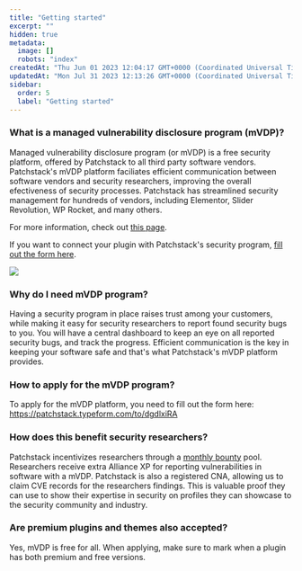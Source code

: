 ```yaml
---
title: "Getting started"
excerpt: ""
hidden: true
metadata: 
  image: []
  robots: "index"
createdAt: "Thu Jun 01 2023 12:04:17 GMT+0000 (Coordinated Universal Time)"
updatedAt: "Mon Jul 31 2023 12:13:26 GMT+0000 (Coordinated Universal Time)"
sidebar:
  order: 5
  label: "Getting started"
---
```



### What is a managed vulnerability disclosure program (mVDP)?
Managed vulnerability disclosure program (or mVDP) is a free security platform, offered by Patchstack to all third party software vendors. Patchstack's mVDP platform faciliates efficient communication between software vendors and security researchers, improving the overall efectiveness of security processes.
Patchstack has streamlined security management for hundreds of vendors, including Elementor, Slider Revolution, WP Rocket, and many others. 

For more information, check out <a href="https://patchstack.com/for-plugins/" target="_blank">this page</a>. 

If you want to connect your plugin with Patchstack's security program, <a href="https://patchstack.typeform.com/to/dgdlxiRA" target="_blank">fill out the form here</a>.

![](@images/mvdp-portal.png)



### Why do I need mVDP program?
Having a security program in place raises trust among your customers, while making it easy for security researchers to report found security bugs to you. You will have a central dashboard to keep an eye on all reported security bugs, and track the progress. Efficient communication is the key in keeping your software safe and that's what Patchstack's mVDP platform provides. 

### How to apply for the mVDP program?
To apply for the mVDP platform, you need to fill out the form here:
https://patchstack.typeform.com/to/dgdlxiRA


### How does this benefit security researchers?
Patchstack incentivizes researchers through a <a href="https://patchstack.com/bug-bounty/" target="_blank">monthly bounty</a> pool. Researchers receive extra Alliance XP for reporting vulnerabilities in software with a mVDP. Patchstack is also a registered CNA, allowing us to claim CVE records for the researchers findings. This is valuable proof they can use to show their expertise in security on profiles they can showcase to the security community and industry.


### Are premium plugins and themes also accepted?
Yes, mVDP is free for all. When applying, make sure to mark when a plugin has both premium and free versions.